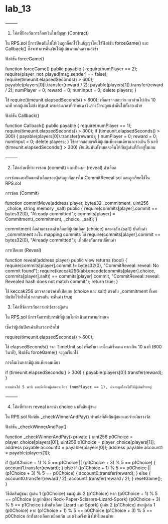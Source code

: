# lab_13

⸻

1. โค้ดที่ป้องกันการล็อกเงินในสัญญา (Contract)

ใน RPS.sol มีการป้องกันไม่ให้เงินถูกล็อกไว้ในสัญญาโดยใช้ฟังก์ชัน forceGame() และ Callback() ซึ่งจะทำการคืนเงินให้ผู้เล่นหากเกิดความล่าช้า

ฟังก์ชัน forceGame()

function forceGame() public payable {
    require(numPlayer == 2);
    require(player_not_played[msg.sender] == false);
    require(timeunit.elapsedSeconds() > 600);
    payable(players[0]).transfer(reward / 2);
    payable(players[1]).transfer(reward / 2);
    numPlayer = 0;
    reward = 0;
    numInput = 0;
    delete players;
}

ใช้ require(timeunit.elapsedSeconds() > 600); เพื่อตรวจสอบว่าเวลาผ่านไปเกิน 10 นาที
หากผู้เล่นไม่ส่ง input ครบตามเวลาที่กำหนด เงินรางวัลจะถูกแบ่งคืนให้ทั้งสองฝ่าย

ฟังก์ชัน Callback()

function Callback() public payable {
    require(numPlayer == 1);
    require(timeunit.elapsedSeconds() > 300);
    if (timeunit.elapsedSeconds() > 300) {
        payable(players[0]).transfer(reward);
    }
    numPlayer = 0;
    reward = 0;
    numInput = 0;
    delete players;
}
ใช้ตรวจสอบกรณีมีผู้เล่นเพียงคนเดียวและรอเกิน 5 นาที (timeunit.elapsedSeconds() > 300)
เงินเดิมพันทั้งหมดจะคืนให้กับผู้เล่นที่ยังอยู่ในเกม

⸻

2. โค้ดส่วนที่ทำการซ่อน (commit) และเปิดเผย (reveal) ตัวเลือก

การซ่อนและเปิดเผยตัวเลือกของผู้เล่นถูกจัดการใน CommitReveal.sol และถูกเรียกใช้ใน RPS.sol

การซ่อน (Commit)

function commitMove(address player, bytes32 _commitment, uint256 _choice, string memory _salt) public {
    require(commits[player].commit == bytes32(0), "Already committed");
    commits[player] = Commitment(_commitment, _choice, _salt);
}

commitment คือค่าแฮชของตัวเลือกที่ผู้เล่นเลือก (choice) และค่าลับ (salt)
บันทึกค่า _commitment ลงใน mapping commits
	ใช้ require(commits[player].commit == bytes32(0), "Already committed"); เพื่อป้องกันการเปลี่ยนค่า

การเปิดเผย (Reveal)

function reveal(address player) public view returns (bool) {
    require(commits[player].commit != bytes32(0), "CommitReveal::reveal: No commit found");
    require(keccak256(abi.encode(commits[player].choice, commits[player].salt)) == commits[player].commit, "CommitReveal::reveal: Revealed hash does not match commit");
    return true;
}

ใช้ keccak256 ตรวจสอบว่าค่าที่เปิดเผย (choice และ salt) ตรงกับ _commitment ที่เคยบันทึกไว้หรือไม่
	หากตรงกัน จะคืนค่า true


3. โค้ดที่จัดการกับความล่าช้าของผู้เล่น

ใน RPS.sol มีการจัดการกับกรณีที่ผู้เล่นไม่ดำเนินการตามกำหนด

เช็คว่าผู้เล่นป้อนค่าเกินเวลาหรือไม่

require(timeunit.elapsedSeconds() > 600);

ใช้ elapsedSeconds() จาก TimeUnit.sol เพื่อนับเวลาตั้งแต่เริ่มเกม
หากเกิน 10 นาที (600 วินาที), ฟังก์ชัน forceGame() จะถูกเรียกใช้

การคืนเงินหากมีผู้เล่นเพียงคนเดียว

if (timeunit.elapsedSeconds() > 300) {
    payable(players[0]).transfer(reward);
}

	หากผ่านไป 5 นาที และมีเพียงผู้เล่นคนเดียว (numPlayer == 1), เงินจะถูกโอนไปให้ผู้เล่นที่รออยู่

⸻

4. โค้ดที่ทำการ reveal และนำ choice มาตัดสินผู้ชนะ

ใน RPS.sol ฟังก์ชัน _checkWinnerAndPay() ทำหน้าที่ตัดสินผู้ชนะและจ่ายเงินรางวัล

ฟังก์ชัน _checkWinnerAndPay()

function _checkWinnerAndPay() private {
    uint256 p0Choice = player_choice[players[0]];
    uint256 p1Choice = player_choice[players[1]];
    address payable account0 = payable(players[0]);
    address payable account1 = payable(players[1]);

if ((p0Choice + 1) % 5 == p1Choice || (p0Choice + 3) % 5 == p1Choice) {
        account1.transfer(reward);
    } else if ((p1Choice + 1) % 5 == p0Choice || (p1Choice + 3) % 5 == p0Choice) {
        account0.transfer(reward);
    } else {
        account0.transfer(reward / 2);
        account1.transfer(reward / 2);
    }
    resetGame();
}

วิธีตัดสินผู้ชนะ
ผู้เล่น 1 (p0Choice) ชนะผู้เล่น 2 (p1Choice) หาก
	(p0Choice + 1) % 5 == p1Choice (กฎปกติของ Rock-Paper-Scissors-Lizard-Spork)
	(p0Choice + 3) % 5 == p1Choice (เพิ่มตัวเลือก Lizard และ Spork)
	ผู้เล่น 2 (p1Choice) ชนะผู้เล่น 1 (p0Choice) หาก
(p1Choice + 1) % 5 == p0Choice
 (p1Choice + 3) % 5 == p0Choice
ถ้าทั้งสองเลือกเหมือนกัน แบ่งเงินครึ่งหนึ่งให้ทั้งสองฝ่าย
